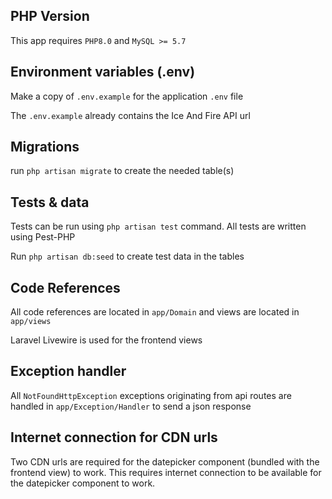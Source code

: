 ## PHP Version

This app requires `PHP8.0` and `MySQL >= 5.7`

## Environment variables (.env)

Make a copy of `.env.example` for the application `.env` file

The `.env.example` already contains the Ice And Fire API url

## Migrations

run `php artisan migrate` to create the needed table(s)

## Tests & data
Tests can be run using `php artisan test` command. All tests are written using Pest-PHP

Run `php artisan db:seed` to create test data in the tables

## Code References

All code references are located in `app/Domain` and views are located in `app/views`

Laravel Livewire is used for the frontend views

## Exception handler

All `NotFoundHttpException` exceptions originating from api routes are handled in `app/Exception/Handler` to send a json response

## Internet connection for CDN urls

Two CDN urls are required for the datepicker component (bundled with the frontend view) to work.
This requires internet connection to be available for the datepicker component to work.
